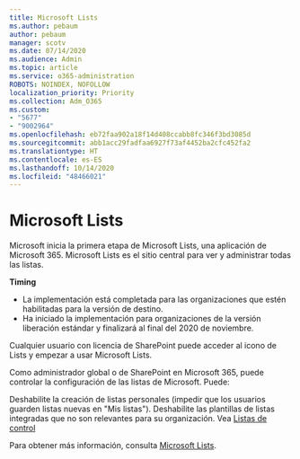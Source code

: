 ```yaml
---
title: Microsoft Lists
ms.author: pebaum
author: pebaum
manager: scotv
ms.date: 07/14/2020
ms.audience: Admin
ms.topic: article
ms.service: o365-administration
ROBOTS: NOINDEX, NOFOLLOW
localization_priority: Priority
ms.collection: Adm_O365
ms.custom:
- "5677"
- "9002964"
ms.openlocfilehash: eb72faa902a18f14d408ccabb8fc346f3bd3085d
ms.sourcegitcommit: abb1acc29fadfaa6927f73af4452ba2cfc452fa2
ms.translationtype: HT
ms.contentlocale: es-ES
ms.lasthandoff: 10/14/2020
ms.locfileid: "48466021"
---
```

# <a name="microsoft-lists"></a>Microsoft Lists

Microsoft inicia la primera etapa de Microsoft Lists, una aplicación de Microsoft 365. Microsoft Lists es el sitio central para ver y administrar todas las listas.  
  
**Timing**  

- La implementación está completada para las organizaciones que estén habilitadas para la versión de destino.
- Ha iniciado la implementación para organizaciones de la versión liberación estándar y finalizará al final del 2020 de noviembre.

Cualquier usuario con licencia de SharePoint puede acceder al icono de Lists y empezar a usar Microsoft Lists.

Como administrador global o de SharePoint en Microsoft 365, puede controlar la configuración de las listas de Microsoft. Puede:

Deshabilite la creación de listas personales (impedir que los usuarios guarden listas nuevas en "Mis listas").
Deshabilite las plantillas de listas integradas que no son relevantes para su organización.
Vea [Listas de control](https://docs.microsoft.com/sharepoint/control-lists)

Para obtener más información, consulta [Microsoft Lists](https://aka.ms/microsoftlists).
